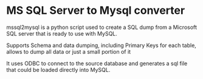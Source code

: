 # MS SQL Server to Mysql converter

mssql2mysql is a python script used to create a SQL dump from a Microsoft SQL server that is ready to use with MySQL.

Supports Schema and data dumping, including Primary Keys for each table, allows to dump all data or just a small portion of it

It uses ODBC to connect to the source database and generates a sql file that could be loaded directly into MySQL.
